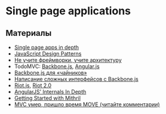 Single page applications
===

Материалы
---

- [Single page apps in depth](http://singlepageappbook.com/index.html)
- [JavaScript Design Patterns](https://www.udacity.com/course/ud989)
- [Не учите фреймворки, учите архитектуру](http://habrahabr.ru/post/253297/)
- TodoMVC: [Backbone.js](http://todomvc.com/examples/backbone/), [Angular.js](http://todomvc.com/examples/angularjs/#/)
- [Backbone.js для «чайников»](http://habrahabr.ru/post/127049/)
- [Написание сложных интерфейсов с Backbone.js](http://m.habrahabr.ru/post/118782/)
- [Riot.js](https://muut.com/blog/technology/riotjs-the-1kb-mvp-framework.html), [Riot 2.0](https://muut.com/blog/technology/riot-2.0/index.html)
- [AngularJS’ Internals In Depth](http://www.smashingmagazine.com/2015/01/22/angularjs-internals-in-depth/)
- [Getting Started with Mithril](http://lhorie.github.io/mithril/getting-started.html)
- [MVC умер, пришло время MOVE (читайте комментарии)](http://habrahabr.ru/post/147038/)
